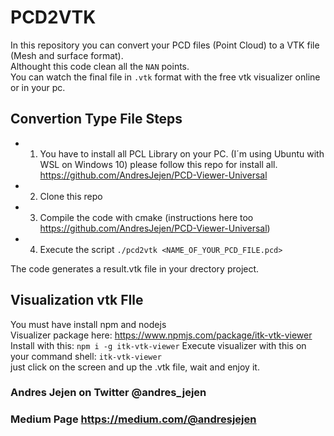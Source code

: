 # PCD2VTK

In this repository you can convert your PCD files (Point Cloud) to a VTK file (Mesh and surface format).   
Althought this code clean all the ```NAN``` points.   
You can watch the final file in ```.vtk``` format with the free vtk visualizer online or in your pc.   

## Convertion Type File Steps   
- 1. You have to install all PCL Library on your PC. (I´m using Ubuntu with WSL on Windows 10) please follow this repo for install all.   
    https://github.com/AndresJejen/PCD-Viewer-Universal   
- 2. Clone this repo   
- 3. Compile the code with cmake (instructions here too https://github.com/AndresJejen/PCD-Viewer-Universal)   
- 4. Execute the script ```./pcd2vtk <NAME_OF_YOUR_PCD_FILE.pcd>```   

The code generates a result.vtk file in your drectory project.  

## Visualization vtk FIle  

You must have install npm and nodejs   
Visualizer package here: https://www.npmjs.com/package/itk-vtk-viewer   
Install with this: ```npm i -g itk-vtk-viewer```
Execute visualizer with this on your command shell: ```itk-vtk-viewer```   
just click on the screen and up the .vtk file, wait and enjoy it.   


### Andres Jejen on Twitter @andres_jejen
### Medium Page https://medium.com/@andresjejen




